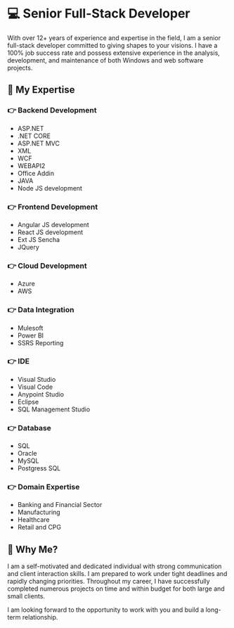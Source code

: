 # 💻 Senior Full-Stack Developer

With over 12+ years of experience and expertise in the field, I am a senior full-stack developer committed to giving shapes to your visions. I have a 100% job success rate and possess extensive experience in the analysis, development, and maintenance of both Windows and web software projects.

## 🚀 My Expertise

### 👉 Backend Development
- ASP.NET
- .NET CORE
- ASP.NET MVC
- XML
- WCF
- WEBAPI2
- Office Addin
- JAVA
- Node JS development

### 👉 Frontend Development
- Angular JS development
- React JS development
- Ext JS Sencha
- JQuery

### 👉 Cloud Development
- Azure
- AWS

### 👉 Data Integration
- Mulesoft
- Power BI
- SSRS Reporting

### 👉 IDE
- Visual Studio
- Visual Code
- Anypoint Studio
- Eclipse
- SQL Management Studio

### 👉 Database
- SQL
- Oracle
- MySQL
- Postgress SQL

### 👉 Domain Expertise
- Banking and Financial Sector
- Manufacturing
- Healthcare
- Retail and CPG

## 🌟 Why Me?

I am a self-motivated and dedicated individual with strong communication and client interaction skills. I am prepared to work under tight deadlines and rapidly changing priorities. Throughout my career, I have successfully completed numerous projects on time and within budget for both large and small clients.

I am looking forward to the opportunity to work with you and build a long-term relationship.
